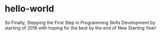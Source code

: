# hello-world
So Finally,
Stepping the First Step in Programming Skills Development by starting of 2018 with hoping for the best by the end of New Starting Year!
